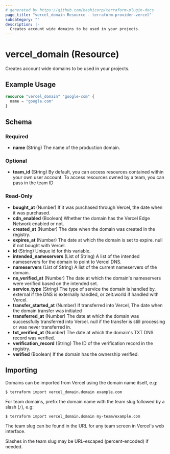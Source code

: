 ```yaml
---
# generated by https://github.com/hashicorp/terraform-plugin-docs
page_title: "vercel_domain Resource - terraform-provider-vercel"
subcategory: ""
description: |-
  Creates account wide domains to be used in your projects.
---
```


# vercel_domain (Resource)

Creates account wide domains to be used in your projects.

## Example Usage

```terraform
resource "vercel_domain" "google-com" {
  name = "google.com"
}
```

<!-- schema generated by tfplugindocs -->
## Schema

### Required

- **name** (String) The name of the production domain.

### Optional

- **team_id** (String) By default, you can access resources contained within your own user account. To access resources owned by a team, you can pass in the team ID

### Read-Only

- **bought_at** (Number) If it was purchased through Vercel, the date when it was purchased.
- **cdn_enabled** (Boolean) Whether the domain has the Vercel Edge Network enabled or not.
- **created_at** (Number) The date when the domain was created in the registry.
- **expires_at** (Number) The date at which the domain is set to expire. null if not bought with Vercel.
- **id** (String) Unique id for this variable.
- **intended_nameservers** (List of String) A list of the intended nameservers for the domain to point to Vercel DNS.
- **nameservers** (List of String) A list of the current nameservers of the domain.
- **ns_verified_at** (Number) The date at which the domain's nameservers were verified based on the intended set.
- **service_type** (String) The type of service the domain is handled by. external if the DNS is externally handled, or zeit.world if handled with Vercel.
- **transfer_started_at** (Number) If transferred into Vercel, The date when the domain transfer was initiated
- **transferred_at** (Number) The date at which the domain was successfully transferred into Vercel. null if the transfer is still processing or was never transferred in.
- **txt_verified_at** (Number) The date at which the domain's TXT DNS record was verified.
- **verification_record** (String) The ID of the verification record in the registry.
- **verified** (Boolean) If the domain has the ownership verified.


## Importing

Domains can be imported from Vercel using the domain name itself, e.g:

```
$ terraform import vercel_domain.domain example.com
```

For team domains, prefix the domain name with the team slug followed by a slash (`/`), e.g:

```
$ terraform import vercel_domain.domain my-team/example.com
```

The team slug can be found in the URL for any team screen in Vercel's web interface.

Slashes in the team slug may be URL-escaped (percent-encoded) if needed.

